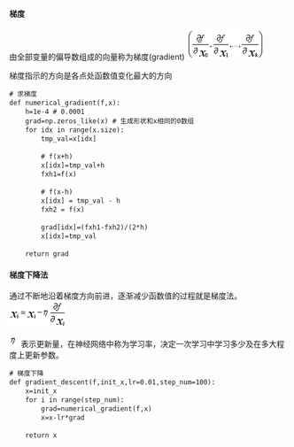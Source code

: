 #### 梯度
由全部变量的偏导数组成的向量称为梯度(gradient)
![img](../imgs/4a7bb712-9f3c-460b-8240-721a2e3afba4.png)

梯度指示的方向是各点处函数值变化最大的方向
```
# 求梯度
def numerical_gradient(f,x):
    h=1e-4 # 0.0001
    grad=np.zeros_like(x) # 生成形状和x相同的0数组
    for idx in range(x.size):
        tmp_val=x[idx]

        # f(x+h)
        x[idx]=tmp_val+h
        fxh1=f(x)

        # f(x-h)
        x[idx] = tmp_val - h
        fxh2 = f(x)

        grad[idx]=(fxh1-fxh2)/(2*h)
        x[idx]=tmp_val

    return grad
```

#### 梯度下降法
通过不断地沿着梯度方向前进，逐渐减少函数值的过程就是梯度法。
![img](../imgs/1b402ea6-12dc-4cbc-9ff8-e0eb78a3cefe.png)

![img](../imgs/b3624245-9be0-42fc-9248-0f4446c61b83.png)表示更新量，在神经网络中称为学习率，决定一次学习中学习多少及在多大程度上更新参数。

```
# 梯度下降
def gradient_descent(f,init_x,lr=0.01,step_num=100):
    x=init_x
    for i in range(step_num):
        grad=numerical_gradient(f,x)
        x=x-lr*grad

    return x
```
